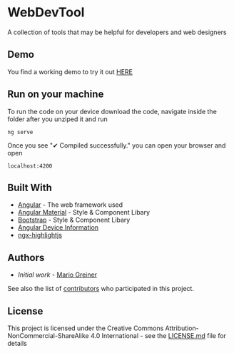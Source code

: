 # WebDevTool

A collection of tools that may be helpful for developers and web designers

## Demo

You find a working demo to try it out [HERE](https://webdevtools.greiner-mario.at/)

## Run on your machine

To run the code on your device download the code, navigate inside the folder after you unziped it and run

```
ng serve
```

Once you see "✔ Compiled successfully." you can open your browser and open 

```
localhost:4200
```

## Built With

* [Angular](https://angular.io/) - The web framework used
* [Angular Material](https://material.angular.io/) - Style & Component Libary
* [Bootstrap](https://ng-bootstrap.github.io/) - Style & Component Libary
* [Angular Device Information](https://github.com/becher/angular-device-information)
* [ngx-highlightjs](https://github.com/murhafsousli/ngx-highlightjs)

## Authors

* *Initial work* - [Mario Greiner](https://github.com/Mario-Greiner)

See also the list of [contributors](https://github.com/Mario-Greiner/WebDevTools/contributors) who participated in this project.

## License

This project is licensed under the Creative Commons Attribution-NonCommercial-ShareAlike 4.0 International - see the [LICENSE.md](LICENSE.md) file for details
